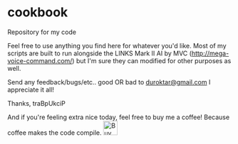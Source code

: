 # cookbook
Repository for my code


Feel free to use anything you find here for whatever you'd like. Most of my scripts are built to run alongside the LINKS Mark II AI by MVC (http://mega-voice-command.com/) but I'm sure they can modified for other purposes as well. 



Send any feedback/bugs/etc.. good OR bad to duroktar@gmail.com I appreciate it all!

Thanks, traBpUkciP


And if you're feeling extra nice today, feel free to buy me a coffee! Because coffee makes the code compile.
<a href='https://ko-fi.com/A5034CT' target='_blank'><img height='32' style='border:0px;height:32px;' src='https://az743702.vo.msecnd.net/cdn/kofi2.png?v=a' border='0' alt='Buy Me a Coffee at ko-fi.com' /></a> 
